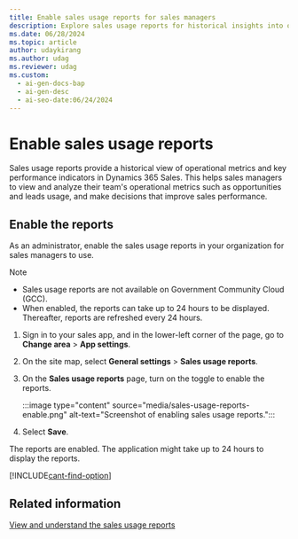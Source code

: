 ```yaml
---
title: Enable sales usage reports for sales managers
description: Explore sales usage reports for historical insights into operational metrics and key performance indicators in Sales.
ms.date: 06/28/2024
ms.topic: article
author: udaykirang
ms.author: udag
ms.reviewer: udag
ms.custom:
  - ai-gen-docs-bap
  - ai-gen-desc
  - ai-seo-date:06/24/2024
---
```


# Enable sales usage reports

Sales usage reports provide a historical view of operational metrics and key performance indicators in Dynamics 365 Sales. This helps sales managers to view and analyze their team's operational metrics such as opportunities and leads usage, and make decisions that improve sales performance.

## Enable the reports

As an administrator, enable the sales usage reports in your organization for sales managers to use. 

>[!NOTE]
>- Sales usage reports are not available on Government Community Cloud (GCC).
>- When enabled, the reports can take up to 24 hours to be displayed. Thereafter, reports are refreshed every 24 hours.  

1. Sign in to your sales app, and in the lower-left corner of the page, go to **Change area** > **App settings**.  

1. On the site map, select **General settings** > **Sales usage reports**.

1. On the **Sales usage reports** page, turn on the toggle to enable the reports.

    :::image type="content" source="media/sales-usage-reports-enable.png" alt-text="Screenshot of enabling sales usage reports.":::

1. Select **Save**.  

The reports are enabled. The application might take up to 24 hours to display the reports.  

[!INCLUDE[cant-find-option](../includes/cant-find-option.md)] 

## Related information

[View and understand the sales usage reports](view-understand-sales-usage-reports.md)
